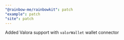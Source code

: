 ```yaml
---
"@rainbow-me/rainbowkit": patch
"example": patch
"site": patch
---
```


Added Valora support with `valorWallet` wallet connector
